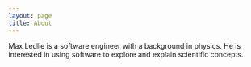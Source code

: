 ```yaml
---
layout: page
title: About
---
```


Max Ledlie is a software engineer with a background in physics. He is interested in using software to explore and explain scientific concepts.
